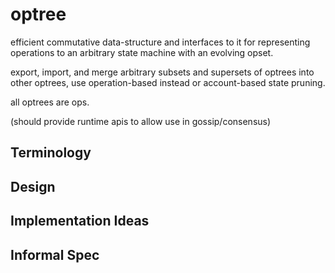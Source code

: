 # optree

efficient commutative data-structure and interfaces to it for representing operations to an arbitrary state machine with an evolving opset.

export, import, and merge arbitrary subsets and supersets of optrees into other optrees, use operation-based instead or account-based state pruning.

all optrees are ops.

(should provide runtime apis to allow use in gossip/consensus)

## Terminology
## Design
## Implementation Ideas
## Informal Spec